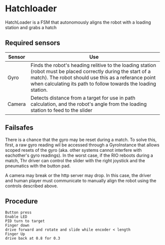# Hatchloader
HatchLoader is a FSM that autonomously aligns the robot with a loading station and grabs a hatch

## Required sensors
| Sensor | Use |
| -- | -- |
| Gyro | Finds the robot's heading relitive to the loading station (robot must be placed correctly during the start of a match). The robot should use this as a referance point when calculating its path to follow towards the loading station. |
| Camera | Detects distance from a target for use in path calculation, and the robot's angle from the loading station to feed to the slider|

## Failsafes
There is a chance that the gyro may be reset during a match. To solve this, first, a raw gyro reading wil be accessed through a GyroInstance that allows scoped resets of the gyro (aka. other systems cannot interfere with eachother's gyro readings). In the worst case, if the RIO reboots during a match, Thr driver can control the slider with the right joystick and the pneumatics with the button pad.

A camera may break or the http server may drop. In this case, the driver and human player must communicate to manually align the robot using the controls described above.

## Procedure
```
Button press
Enable LED
PID turn to target
Finger down
drive forward and rotate and slide while encoder < length
Finger Up
drive back at 0.8 for 0.3
```
